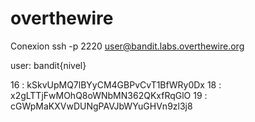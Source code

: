 # overthewire
Conexion ssh -p 2220 user@bandit.labs.overthewire.org

user: bandit{nivel}

16 : kSkvUpMQ7lBYyCM4GBPvCvT1BfWRy0Dx
18 : x2gLTTjFwMOhQ8oWNbMN362QKxfRqGlO
19 : cGWpMaKXVwDUNgPAVJbWYuGHVn9zl3j8
